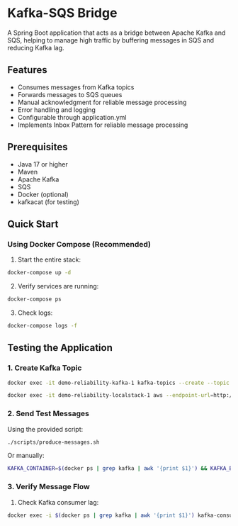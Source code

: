 # Kafka-SQS Bridge

A Spring Boot application that acts as a bridge between Apache Kafka and SQS, helping to manage high traffic by buffering messages in SQS and reducing Kafka lag.

## Features

- Consumes messages from Kafka topics
- Forwards messages to SQS queues
- Manual acknowledgment for reliable message processing
- Error handling and logging
- Configurable through application.yml
- Implements Inbox Pattern for reliable message processing

## Prerequisites

- Java 17 or higher
- Maven
- Apache Kafka
- SQS
- Docker (optional)
- kafkacat (for testing)

## Quick Start

### Using Docker Compose (Recommended)

1. Start the entire stack:
```bash
docker-compose up -d
```

2. Verify services are running:
```bash
docker-compose ps
```

3. Check logs:
```bash
docker-compose logs -f
```
## Testing the Application

### 1. Create Kafka Topic

```bash
docker exec -it demo-reliability-kafka-1 kafka-topics --create --topic input-topic --bootstrap-server localhost:9092 --partitions 1 --replication-factor 1
```

```bash
docker exec -it demo-reliability-localstack-1 aws --endpoint-url=http://localhost:4566 sqs create-queue --queue-name output-queue --region us-east-1
```

### 2. Send Test Messages

Using the provided script:
```bash
./scripts/produce-messages.sh
```

Or manually:
```bash
KAFKA_CONTAINER=$(docker ps | grep kafka | awk '{print $1}') && KAFKA_BOOTSTRAP_SERVERS="localhost:9092" && TOPIC="input-topic" && message='{"id":"test-1","content":"test message","source":"test","timestamp":1234567890}' && echo "$message" | docker exec -i $KAFKA_CONTAINER kafka-console-producer --bootstrap-server $KAFKA_BOOTSTRAP_SERVERS --topic $TOPIC
```

### 3. Verify Message Flow

1. Check Kafka consumer lag:
```bash
docker exec -i $(docker ps | grep kafka | awk '{print $1}') kafka-consumer-groups --bootstrap-server localhost:9092 --describe --group kafka-sqs-bridge-group
```